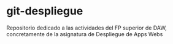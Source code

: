 # git-despliegue
Repositorio dedicado a las actividades del FP superior de DAW, concretamente de la asignatura de Despliegue de Apps Webs
